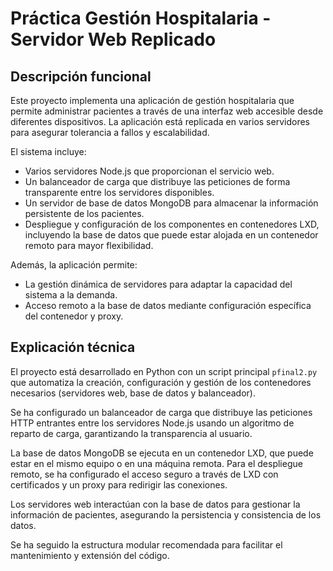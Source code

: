 # Práctica Gestión Hospitalaria - Servidor Web Replicado

## Descripción funcional

Este proyecto implementa una aplicación de gestión hospitalaria que permite administrar pacientes a través de una interfaz web accesible desde diferentes dispositivos. La aplicación está replicada en varios servidores para asegurar tolerancia a fallos y escalabilidad.

El sistema incluye:

- Varios servidores Node.js que proporcionan el servicio web.
- Un balanceador de carga que distribuye las peticiones de forma transparente entre los servidores disponibles.
- Un servidor de base de datos MongoDB para almacenar la información persistente de los pacientes.
- Despliegue y configuración de los componentes en contenedores LXD, incluyendo la base de datos que puede estar alojada en un contenedor remoto para mayor flexibilidad.

Además, la aplicación permite:

- La gestión dinámica de servidores para adaptar la capacidad del sistema a la demanda.
- Acceso remoto a la base de datos mediante configuración específica del contenedor y proxy.

## Explicación técnica

El proyecto está desarrollado en Python con un script principal `pfinal2.py` que automatiza la creación, configuración y gestión de los contenedores necesarios (servidores web, base de datos y balanceador).

Se ha configurado un balanceador de carga que distribuye las peticiones HTTP entrantes entre los servidores Node.js usando un algoritmo de reparto de carga, garantizando la transparencia al usuario.

La base de datos MongoDB se ejecuta en un contenedor LXD, que puede estar en el mismo equipo o en una máquina remota. Para el despliegue remoto, se ha configurado el acceso seguro a través de LXD con certificados y un proxy para redirigir las conexiones.

Los servidores web interactúan con la base de datos para gestionar la información de pacientes, asegurando la persistencia y consistencia de los datos.

Se ha seguido la estructura modular recomendada para facilitar el mantenimiento y extensión del código.
